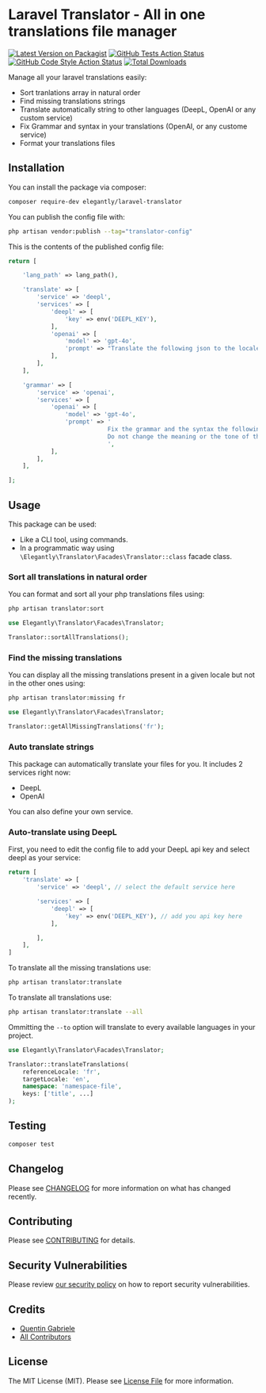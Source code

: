 # Laravel Translator - All in one translations file manager

[![Latest Version on Packagist](https://img.shields.io/packagist/v/elegantly/laravel-translator.svg?style=flat-square)](https://packagist.org/packages/elegantly/laravel-translator)
[![GitHub Tests Action Status](https://img.shields.io/github/actions/workflow/status/elegantengineeringtech/laravel-translator/run-tests.yml?branch=main&label=tests&style=flat-square)](https://github.com/elegantengineeringtech/laravel-translator/actions?query=workflow%3Arun-tests+branch%3Amain)
[![GitHub Code Style Action Status](https://img.shields.io/github/actions/workflow/status/elegantengineeringtech/laravel-translator/fix-php-code-style-issues.yml?branch=main&label=code%20style&style=flat-square)](https://github.com/elegantengineeringtech/laravel-translator/actions?query=workflow%3A"Fix+PHP+code+style+issues"+branch%3Amain)
[![Total Downloads](https://img.shields.io/packagist/dt/elegantly/laravel-translator.svg?style=flat-square)](https://packagist.org/packages/elegantly/laravel-translator)

Manage all your laravel translations easily:

-   Sort tranlations array in natural order
-   Find missing translations strings
-   Translate automatically string to other languages (DeepL, OpenAI or any custom service)
-   Fix Grammar and syntax in your translations (OpenAI, or any custome service)
-   Format your translations files

## Installation

You can install the package via composer:

```bash
composer require-dev elegantly/laravel-translator
```

You can publish the config file with:

```bash
php artisan vendor:publish --tag="translator-config"
```

This is the contents of the published config file:

```php
return [

    'lang_path' => lang_path(),

    'translate' => [
        'service' => 'deepl',
        'services' => [
            'deepl' => [
                'key' => env('DEEPL_KEY'),
            ],
            'openai' => [
                'model' => 'gpt-4o',
                'prompt' => "Translate the following json to the locale '{targetLocale}' while preserving the keys.",
            ],
        ],
    ],

    'grammar' => [
        'service' => 'openai',
        'services' => [
            'openai' => [
                'model' => 'gpt-4o',
                'prompt' => '
                            Fix the grammar and the syntax the following json string while preserving the keys.
                            Do not change the meaning or the tone of the sentences and never change the keys.
                            ',
            ],
        ],
    ],

];
```

## Usage

This package can be used:

-   Like a CLI tool, using commands.
-   In a programmatic way using `\Elegantly\Translator\Facades\Translator::class` facade class.

### Sort all translations in natural order

You can format and sort all your php translations files using:

```bash
php artisan translator:sort
```

```php
use Elegantly\Translator\Facades\Translator;

Translator::sortAllTranslations();
```

### Find the missing translations

You can display all the missing translations present in a given locale but not in the other ones using:

```bash
php artisan translator:missing fr
```

```php
use Elegantly\Translator\Facades\Translator;

Translator::getAllMissingTranslations('fr');
```

### Auto translate strings

This package can automatically translate your files for you.
It includes 2 services right now:

-   DeepL
-   OpenAI

You can also define your own service.

### Auto-translate using DeepL

First, you need to edit the config file to add your DeepL api key and select deepl as your service:

```php
return [
    'translate' => [
        'service' => 'deepl', // select the default service here

        'services' => [
            'deepl' => [
                'key' => env('DEEPL_KEY'), // add you api key here
            ],

        ],
    ],
]
```

To translate all the missing translations use:

```bash
php artisan translator:translate
```

To translate all translations use:

```bash
php artisan translator:translate --all
```

Ommitting the `--to` option will translate to every available languages in your project.

```php
use Elegantly\Translator\Facades\Translator;

Translator::translateTranslations(
    referenceLocale: 'fr',
    targetLocale: 'en',
    namespace: 'namespace-file',
    keys: ['title', ...]
);
```

## Testing

```bash
composer test
```

## Changelog

Please see [CHANGELOG](CHANGELOG.md) for more information on what has changed recently.

## Contributing

Please see [CONTRIBUTING](CONTRIBUTING.md) for details.

## Security Vulnerabilities

Please review [our security policy](../../security/policy) on how to report security vulnerabilities.

## Credits

-   [Quentin Gabriele](https://github.com/40128136+QuentinGab)
-   [All Contributors](../../contributors)

## License

The MIT License (MIT). Please see [License File](LICENSE.md) for more information.
